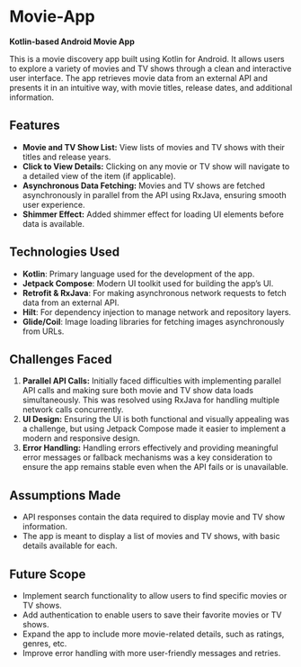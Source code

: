 # Movie-App
**Kotlin-based Android Movie App**

This is a movie discovery app built using Kotlin for Android. It allows users to explore a variety of movies and TV shows through a clean and interactive user interface. The app retrieves movie data from an external API and presents it in an intuitive way, with movie titles, release dates, and additional information.

## Features
- **Movie and TV Show List:** View lists of movies and TV shows with their titles and release years.
- **Click to View Details:** Clicking on any movie or TV show will navigate to a detailed view of the item (if applicable).
- **Asynchronous Data Fetching:** Movies and TV shows are fetched asynchronously in parallel from the API using RxJava, ensuring smooth user experience.
- **Shimmer Effect:** Added shimmer effect for loading UI elements before data is available.

## Technologies Used
- **Kotlin**: Primary language used for the development of the app.
- **Jetpack Compose**: Modern UI toolkit used for building the app’s UI.
- **Retrofit & RxJava**: For making asynchronous network requests to fetch data from an external API.
- **Hilt**: For dependency injection to manage network and repository layers.
- **Glide/Coil**: Image loading libraries for fetching images asynchronously from URLs.

## Challenges Faced
1. **Parallel API Calls:** Initially faced difficulties with implementing parallel API calls and making sure both movie and TV show data loads simultaneously. This was resolved using RxJava for handling multiple network calls concurrently.
2. **UI Design:** Ensuring the UI is both functional and visually appealing was a challenge, but using Jetpack Compose made it easier to implement a modern and responsive design.
3. **Error Handling:** Handling errors effectively and providing meaningful error messages or fallback mechanisms was a key consideration to ensure the app remains stable even when the API fails or is unavailable.

## Assumptions Made
- API responses contain the data required to display movie and TV show information.
- The app is meant to display a list of movies and TV shows, with basic details available for each.

## Future Scope
- Implement search functionality to allow users to find specific movies or TV shows.
- Add authentication to enable users to save their favorite movies or TV shows.
- Expand the app to include more movie-related details, such as ratings, genres, etc.
- Improve error handling with more user-friendly messages and retries.
